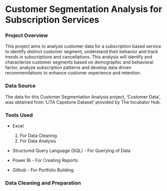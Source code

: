 # Customer Segmentation Analysis for Subscription Services 

### Project Overview

This project aims to analyze customer data for a subscription based service to identify distinct customer segment, understand their behavior and track trends in subscriptions and cancellations. This analysis will identify and characterize customer segments based on demographic and behavioral factor, analyze subscription patterns and develop data driven recommendations to enhance customer experience and retention. 

### Data Source

The data for this Customer Segmentation Analysis project,  ‘Customer Data’, was obtained from ‘LITA Capstone Dataset’ provided by The Incubator Hub.

### Tools Used

- Excel

  1. For Data Cleaning
  2. For Data Analysis
- Structured Query Language (SQL) - For Querying of Data

- Power Bi - For Creating Reports

- Github - For Portfolio Building

### Data Cleaning and Preparation 

